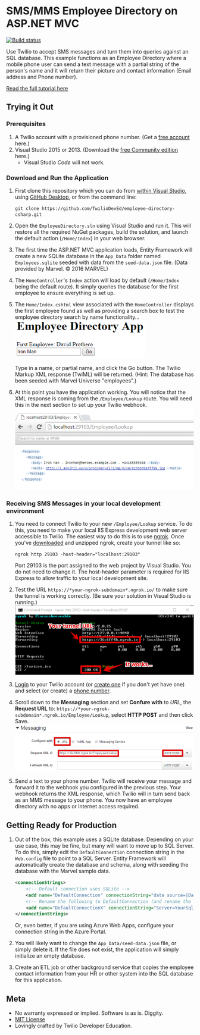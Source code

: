 # SMS/MMS Employee Directory on ASP.NET MVC

[![Build status](https://ci.appveyor.com/api/projects/status/github/TwilioDevEd/employee-directory-csharp?svg=true)](https://ci.appveyor.com/project/TwilioDevEd/employee-directory-csharp)

Use Twilio to accept SMS messages and turn them into queries against an SQL database. This example functions as an Employee Directory where a mobile phone user can send a text message with a partial string of the person's name and it will return their picture and contact information (Email address and Phone number).

[Read the full tutorial here](https://www.twilio.com/docs/tutorials/walkthrough/employee-directory/csharp/mvc)

## Trying it Out

### Prerequisites

1. A Twilio account with a provisioned phone number. (Get a [free account](https://www.twilio.com/try-twilio?utm_campaign=tutorials&utm_medium=readme) here.)
2. Visual Studio 2015 or 2013. (Download the [free Community edition](https://www.visualstudio.com/en-us/downloads/download-visual-studio-vs.aspx) here.)
   - Visual Studio *Code* will not work.

### Download and Run the Application

1. First clone this repository which you can do from [within Visual Studio](https://visualstudio.github.com/), using [GitHub Desktop](https://desktop.github.com/), or from the command line:
   ```
   git clone https://github.com/TwilioDevEd/employee-directory-csharp.git
   ```

2. Open the `EmployeeDirectory.sln` using Visual Studio and run it. This will restore all the required NuGet packages, build the solution, and launch the default action (`/Home/Index`) in your web browser.

3. The first time the ASP.NET MVC application loads, Entity Framework will create a new SQLite database in the `App_Data` folder named `Employees.sqlite` seeded with data from the `seed-data.json` file. (Data provided by Marvel. &copy; 2016 MARVEL)

4. The `HomeController`'s `Index` action will load by default (`/Home/Index` being the default route). It simply queries the database for the first employee to ensure everything is set up.

5. The `Home/Index.cshtml` view associated with the `HomeController` displays the first employee found as well as providing a search box to test the employee directory search by name functionality...
   ![test page](docs/test.png)
   
   Type in a name, or partial name, and click the Go button. The Twilio Markup XML response (TwiML) will be returned. (Hint: The database has been seeded with Marvel Universe "employees".)

6. At this point you have the application working. You will notice that the XML response is coming from the `/Employee/Lookup` route. You will need this in the next section to set up your Twilio webhook.
   ![xml result](docs/xml.png)

### Receiving SMS Messages in your local development environment

1. You need to connect Twilio to your new `/Employee/Lookup` service. To do this, you need to make your local IIS Express development web server accessible to Twilio. The easiest way to do this is to use [ngrok](https://www.twilio.com/blog/2015/09/6-awesome-reasons-to-use-ngrok-when-testing-webhooks.html?utm_campaign=tutorials&utm_medium=readme). Once you've [downloaded](https://ngrok.com/download) and unzipped ngrok, create your tunnel like so:
   ```
   ngrok http 29103 -host-header="localhost:29103"
   ```
   Port 29103 is the port assigned to the web project by Visual Studio. You do not need to change it. The host-header parameter is required for IIS Express to allow traffic to your local development site.

2. Test the URL `https://*your-ngrok-subdomain*.ngrok.io/` to make sure the tunnel is working correctly. (Be sure your solution in Visual Studio is running.)
   ![ngrok working](docs/ngrok.png)

3. [Login](https://www.twilio.com/login?utm_campaign=tutorials&utm_medium=readme) to your Twilio account (or [create one](https://www.twilio.com/try-twilio?utm_campaign=tutorials&utm_medium=readme) if you don't yet have one) and select (or create) a [phone number](https://www.twilio.com/user/account/phone-numbers/incoming?utm_campaign=tutorials&utm_medium=readme).

4. Scroll down to the **Messaging** section and set **Confure with** to *URL*, the **Request URL** to: `https://*your-ngrok-subdomain*.ngrok.io/Employee/Lookup`, select **HTTP POST** and then click Save.
   ![Webhook setup](docs/webhook.png)

5. Send a text to your phone number. Twilio will receive your message and forward it to the webhook you configured in the previous step. Your webhook returns the XML response, which Twilio will in turn send back as an MMS message to your phone. You now have an employee directory with no apps or internet access required.

## Getting Ready for Production

1. Out of the box, this example uses a SQLite database. Depending on your use case, this may be fine, but many will want to move up to SQL Server. To do this, simply edit the `DefaultConnection` connection string in the `Web.config` file to point to a SQL Server. Entity Framework will automatically create the database and schema, along with seeding the database with the Marvel sample data.
   ```xml
   <connectionStrings>
       <!-- Default connection uses SQLite -->
       <add name="DefaultConnection" connectionString="data source=|DataDirectory|\Employees.sqlite" providerName="System.Data.SQLite" />
       <!-- Rename the following to DefaultConnection (and rename the above to something else) to use SQL Server -->
       <add name="DefaultConnectionX" connectionString="Server=YourSqlServeName;Database=Employees;User ID=yourUserName;Password=yourPassword" providerName="System.Data.SqlClient" />
   </connectionStrings>
   ```
   Or, even better, if you are using Azure Web Apps, configure your connection string in the Azure Portal.

2. You will likely want to change the `App_Data/seed-data.json` file, or simply delete it. If the file does not exist, the application will simply initialize an empty database.

3. Create an ETL job or other background service that copies the employee contact information from your HR or other system into the SQL database for this application.

## Meta

* No warranty expressed or implied. Software is as is. Diggity.
* [MIT License](http://www.opensource.org/licenses/mit-license.html)
* Lovingly crafted by Twilio Developer Education.